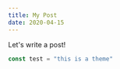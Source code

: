 ```yaml
---
title: My Post
date: 2020-04-15
---
```

Let's write a post!
```javascript
const test = "this is a theme"
```